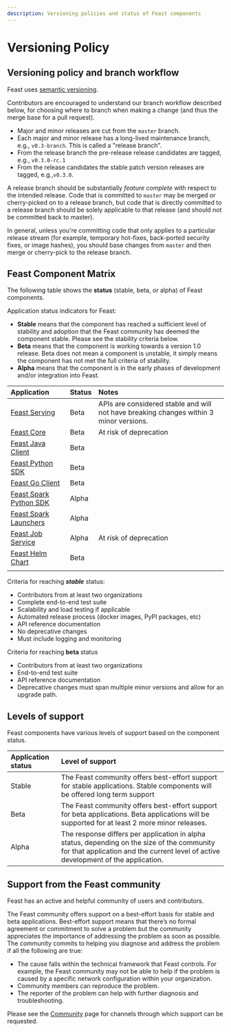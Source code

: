 ```yaml
---
description: Versioning policies and status of Feast components
---
```


# Versioning Policy

## Versioning policy and branch workflow

Feast uses [semantic versioning](https://semver.org/).

Contributors are encouraged to understand our branch workflow described below, for choosing where to branch when making a change \(and thus the merge base for a pull request\).

* Major and minor releases are cut from the `master` branch.
* Each major and minor release has a long-lived maintenance branch, e.g., `v0.3-branch`. This is called a "release branch".
* From the release branch the pre-release release candidates are tagged, e.g., `v0.3.0-rc.1`
* From the release candidates the stable patch version releases are tagged, e.g.,`v0.3.0`.

A release branch should be substantially _feature complete_ with respect to the intended release. Code that is committed to `master` may be merged or cherry-picked on to a release branch, but code that is directly committed to a release branch should be solely applicable to that release \(and should not be committed back to master\).

In general, unless you're committing code that only applies to a particular release stream \(for example, temporary hot-fixes, back-ported security fixes, or image hashes\), you should base changes from `master` and then merge or cherry-pick to the release branch.

## Feast Component Matrix

The following table shows the **status** \(stable, beta, or alpha\) of Feast components.

Application status indicators for Feast:

* **Stable** means that the component has reached a sufficient level of stability and adoption that the Feast community has deemed the component stable. Please see the stability criteria below.
* **Beta** means that the component is working towards a version 1.0 release. Beta does not mean a component is unstable, it simply means the component has not met the full criteria of stability.
* **Alpha** means that the component is in the early phases of development and/or integration into Feast.

| Application | Status | Notes |
| :--- | :--- | :--- |
| [Feast Serving](https://github.com/feast-dev/feast-java) | Beta | APIs are considered stable and will not have breaking changes within 3 minor versions. |
| [Feast Core](https://github.com/feast-dev/feast-java) | Beta | At risk of deprecation |
| [Feast Java Client](https://github.com/feast-dev/feast-java) | Beta |  |
| [Feast Python SDK](https://github.com/feast-dev/feast) | Beta |  |
| [Feast Go Client](https://github.com/feast-dev/feast) | Beta |  |
| [Feast Spark Python SDK](https://github.com/feast-dev/feast-spark) | Alpha |  |
| [Feast Spark Launchers](https://github.com/feast-dev/feast-spark) | Alpha |  |
| [Feast Job Service](https://github.com/feast-dev/feast-spark) | Alpha | At risk of deprecation |
| [Feast Helm Chart](https://github.com/feast-dev/feast-helm-charts) | Beta |  |
|  |  |  |

Criteria for reaching _**stable**_ status:

* Contributors from at least two organizations
* Complete end-to-end test suite
* Scalability and load testing if applicable
* Automated release process \(docker images, PyPI packages, etc\)
* API reference documentation
* No deprecative changes
* Must include logging and monitoring

Criteria for reaching **beta** status

* Contributors from at least two organizations
* End-to-end test suite
* API reference documentation
* Deprecative changes must span multiple minor versions and allow for an upgrade path.

## Levels of support <a id="levels-of-support"></a>

Feast components have various levels of support based on the component status.

| Application status | Level of support |
| :--- | :--- |
| Stable | The Feast community offers best-effort support for stable applications. Stable components will be offered long term support |
| Beta | The Feast community offers best-effort support for beta applications. Beta applications will be supported for at least 2 more minor releases. |
| Alpha | The response differs per application in alpha status, depending on the size of the community for that application and the current level of active development of the application. |

## Support from the Feast community <a id="support-from-the-kubeflow-community"></a>

Feast has an active and helpful community of users and contributors.

The Feast community offers support on a best-effort basis for stable and beta applications. Best-effort support means that there’s no formal agreement or commitment to solve a problem but the community appreciates the importance of addressing the problem as soon as possible. The community commits to helping you diagnose and address the problem if all the following are true:

* The cause falls within the technical framework that Feast controls. For example, the Feast community may not be able to help if the problem is caused by a specific network configuration within your organization.
* Community members can reproduce the problem.
* The reporter of the problem can help with further diagnosis and troubleshooting.

Please see the [Community](../community.md) page for channels through which support can be requested.

